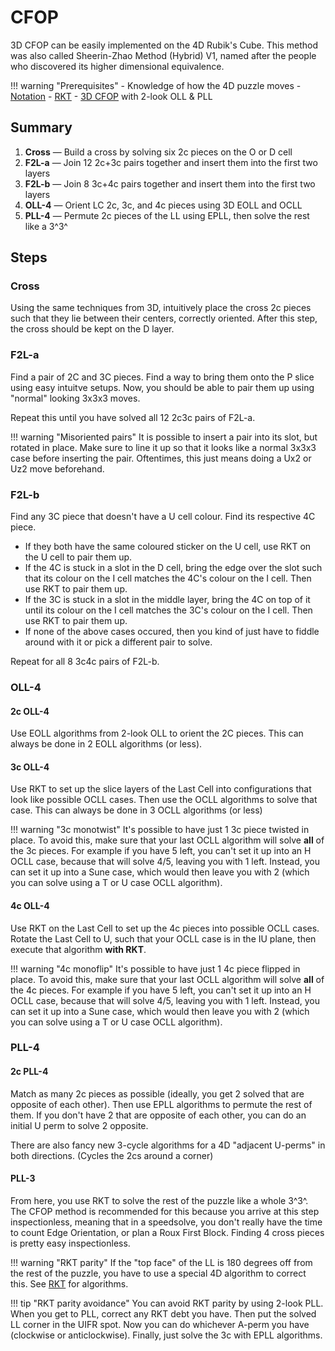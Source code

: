 # CFOP

3D CFOP can be easily implemented on the 4D Rubik's Cube. This method was also called Sheerin-Zhao Method (Hybrid) V1, named after the people who discovered its higher dimensional equivalence.

!!! warning "Prerequisites"
    - Knowledge of how the 4D puzzle moves
    - [Notation](/notation)
    - [RKT](/techniques/rkt)
    - [3D CFOP](https://jperm.net/3x3/cfop) with 2-look OLL & PLL

## Summary

1. **Cross** — Build a cross by solving six 2c pieces on the O or D cell
2. **F2L-a** — Join 12 2c+3c pairs together and insert them into the first two layers
3. **F2L-b** — Join 8 3c+4c pairs together and insert them into the first two layers
4. **OLL-4** — Orient LC 2c, 3c, and 4c pieces using 3D EOLL and OCLL
5. **PLL-4** — Permute 2c pieces of the LL using EPLL, then solve the rest like a 3^3^

## Steps

### Cross

Using the same techniques from 3D, intuitively place the cross 2c pieces such that they lie between their centers, correctly oriented. After this step, the cross should be kept on the D layer.

### F2L-a

Find a pair of 2C and 3C pieces. Find a way to bring them onto the P slice using easy intuitve setups. Now, you should be able to pair them up using "normal" looking 3x3x3 moves.

Repeat this until you have solved all 12 2c3c pairs of F2L-a.

!!! warning "Misoriented pairs"
    It is possible to insert a pair into its slot, but rotated in place. Make sure to line it up so that it looks like a normal 3x3x3 case before inserting the pair. Oftentimes, this just means doing a Ux2 or Uz2 move beforehand.

### F2L-b

Find any 3C piece that doesn't have a U cell colour.
Find its respective 4C piece.

- If they both have the same coloured sticker on the U cell, use RKT on the U cell to pair them up.
- If the 4C is stuck in a slot in the D cell, bring the edge over the slot such that its colour on the I cell matches the 4C's colour on the I cell. Then use RKT to pair them up.
- If the 3C is stuck in a slot in the middle layer, bring the 4C on top of it until its colour on the I cell matches the 3C's colour on the I cell. Then use RKT to pair them up.
- If none of the above cases occured, then you kind of just have to fiddle around with it or pick a different pair to solve.

Repeat for all 8 3c4c pairs of F2L-b.

### OLL-4

#### 2c OLL-4

Use EOLL algorithms from 2-look OLL to orient the 2C pieces. This can always be done in 2 EOLL algorithms (or less).

#### 3c OLL-4

Use RKT to set up the slice layers of the Last Cell into configurations that look like possible OCLL cases. Then use the OCLL algorithms to solve that case. This can always be done in 3 OCLL algorithms (or less)

!!! warning "3c monotwist"
    It's possible to have just 1 3c piece twisted in place. To avoid this, make sure that your last OCLL algorithm will solve **all** of the 3c pieces. For example if you have 5 left, you can't set it up into an H OCLL case, because that will solve 4/5, leaving you with 1 left. Instead, you can set it up into a Sune case, which would then leave you with 2 (which you can solve using a T or U case OCLL algorithm).

#### 4c OLL-4

Use RKT on the Last Cell to set up the 4c pieces into possible OCLL cases. Rotate the Last Cell to U, such that your OCLL case is in the IU plane, then execute that algorithm **with RKT**.

!!! warning "4c monoflip"
    It's possible to have just 1 4c piece flipped in place. To avoid this, make sure that your last OCLL algorithm will solve **all** of the 4c pieces. For example if you have 5 left, you can't set it up into an H OCLL case, because that will solve 4/5, leaving you with 1 left. Instead, you can set it up into a Sune case, which would then leave you with 2 (which you can solve using a T or U case OCLL algorithm).

### PLL-4

#### 2c PLL-4

Match as many 2c pieces as possible (ideally, you get 2 solved that are opposite of each other). Then use EPLL algorithms to permute the rest of them. If you don't have 2 that are opposite of each other, you can do an initial U perm to solve 2 opposite.

There are also fancy new 3-cycle algorithms for a 4D "adjacent U-perms" in both directions. (Cycles the 2cs around a corner)

#### PLL-3

From here, you use RKT to solve the rest of the puzzle like a whole 3^3^. The CFOP method is recommended for this because you arrive at this step inspectionless, meaning that in a speedsolve, you don't really have the time to count Edge Orientation, or plan a Roux First Block. Finding 4 cross pieces is pretty easy inspectionless.

!!! warning "RKT parity"
    If the "top face" of the LL is 180 degrees off from the rest of the puzzle, you have to use a special 4D algorithm to correct this. See [RKT](/techniques/rkt) for algorithms.

!!! tip "RKT parity avoidance"
    You can avoid RKT parity by using 2-look PLL. When you get to PLL, correct any RKT debt you have. Then put the solved LL corner in the UIFR spot. Now you can do whichever A-perm you have (clockwise or anticlockwise). Finally, just solve the 3c with EPLL algorithms.
